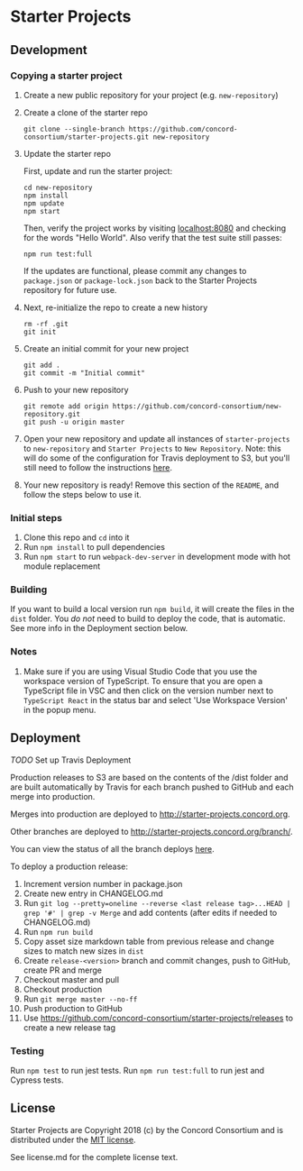 # Starter Projects

## Development

### Copying a starter project

1. Create a new public repository for your project (e.g. `new-repository`)
2. Create a clone of the starter repo
    ```
    git clone --single-branch https://github.com/concord-consortium/starter-projects.git new-repository
    ```
3. Update the starter repo

    First, update and run the starter project:
    ```
    cd new-repository
    npm install
    npm update
    npm start
    ``` 
    Then, verify the project works by visiting [localhost:8080](http://localhost:8080) and checking for the words "Hello World". 
    Also verify that the test suite still passes:
    ```
    npm run test:full
    ```
    If the updates are functional, please commit any changes to `package.json` or `package-lock.json` back to the 
    Starter Projects repository for future use.

4. Next, re-initialize the repo to create a new history
    ```
    rm -rf .git
    git init
    ```
5. Create an initial commit for your new project
    ```
    git add .
    git commit -m "Initial commit"
    ```
6. Push to your new repository
    ```
    git remote add origin https://github.com/concord-consortium/new-repository.git
    git push -u origin master
    ```
7. Open your new repository and update all instances of `starter-projects` to `new-repository` and `Starter Projects` to `New Repository`. 
   Note: this will do some of the configuration for Travis deployment to S3, but you'll still need to follow 
   the instructions [here](https://docs.google.com/document/d/e/2PACX-1vTpYjbGmUMxk_FswUmapK_RzVyEtm1WdnFcNByp9mqwHnp0nR_EzRUOiubuUCsGwzQgOnut_UiabYOM/pub).
8. Your new repository is ready! Remove this section of the `README`, and follow the steps below to use it.

### Initial steps

1. Clone this repo and `cd` into it
2. Run `npm install` to pull dependencies
3. Run `npm start` to run `webpack-dev-server` in development mode with hot module replacement

### Building

If you want to build a local version run `npm build`, it will create the files in the `dist` folder.
You *do not* need to build to deploy the code, that is automatic.  See more info in the Deployment section below.

### Notes

1. Make sure if you are using Visual Studio Code that you use the workspace version of TypeScript.
   To ensure that you are open a TypeScript file in VSC and then click on the version number next to
   `TypeScript React` in the status bar and select 'Use Workspace Version' in the popup menu.

## Deployment

*TODO* Set up Travis Deployment

Production releases to S3 are based on the contents of the /dist folder and are built automatically by Travis
for each branch pushed to GitHub and each merge into production.

Merges into production are deployed to http://starter-projects.concord.org.

Other branches are deployed to http://starter-projects.concord.org/branch/<name>.

You can view the status of all the branch deploys [here](https://travis-ci.org/concord-consortium/starter-projects/branches).

To deploy a production release:

1. Increment version number in package.json
2. Create new entry in CHANGELOG.md
3. Run `git log --pretty=oneline --reverse <last release tag>...HEAD | grep '#' | grep -v Merge` and add contents (after edits if needed to CHANGELOG.md)
4. Run `npm run build`
5. Copy asset size markdown table from previous release and change sizes to match new sizes in `dist`
6. Create `release-<version>` branch and commit changes, push to GitHub, create PR and merge
7. Checkout master and pull
8. Checkout production
9. Run `git merge master --no-ff`
10. Push production to GitHub
11. Use https://github.com/concord-consortium/starter-projects/releases to create a new release tag

### Testing

Run `npm test` to run jest tests. Run `npm run test:full` to run jest and Cypress tests.

## License

Starter Projects are Copyright 2018 (c) by the Concord Consortium and is distributed under the [MIT license](http://www.opensource.org/licenses/MIT).

See license.md for the complete license text.
